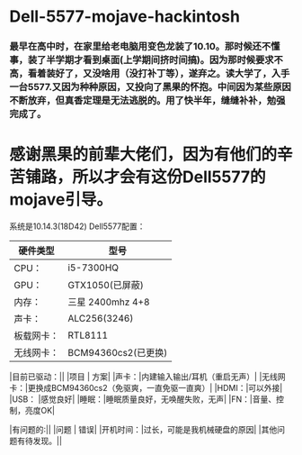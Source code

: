 # Dell-5577-mojave-hackintosh
### 最早在高中时，在家里给老电脑用变色龙装了10.10。那时候还不懂事，装了半学期才看到桌面(上学期间挤时间搞)。因为那时候要求不高，看着装好了，又没啥用（没打补丁等），遂弃之。读大学了，入手一台5577.又因为种种原因，又投向了黑果的怀抱。中间因为某些原因不断放弃，但真香定理是无法逃脱的。用了快半年，缝缝补补，勉强完成了。

# 感谢黑果的前辈大佬们，因为有他们的辛苦铺路，所以才会有这份Dell5577的mojave引导。 
系统是10.14.3(18D42)
Dell5577配置： 

 |硬件类型|型号|
 |---- | ----- |
|CPU：|i5-7300HQ|
|GPU：|GTX1050(已屏蔽)|
|内存：|三星 2400mhz 4+8|
|声卡：|ALC256(3246)|
|板载网卡：|RTL8111|
|无线网卡：|BCM94360cs2(已更换)|
 
|目前已驱动：||
|项目 | 方案|
|声卡：|内建输入输出/耳机（重启无声）|
|无线网卡：|更换成BCM94360cs2（免驱爽，一直免驱一直爽）|
|HDMI：|可以外接|
|USB： |感觉良好|
|睡眠：|睡眠质量良好，无唤醒失败，无声|
|FN：|音量、控制，亮度OK|
 
|有问题的:||
|问题 | 错误|
|开机时间：|过长，可能是我机械硬盘的原因|
|其他问题有待发现。||

